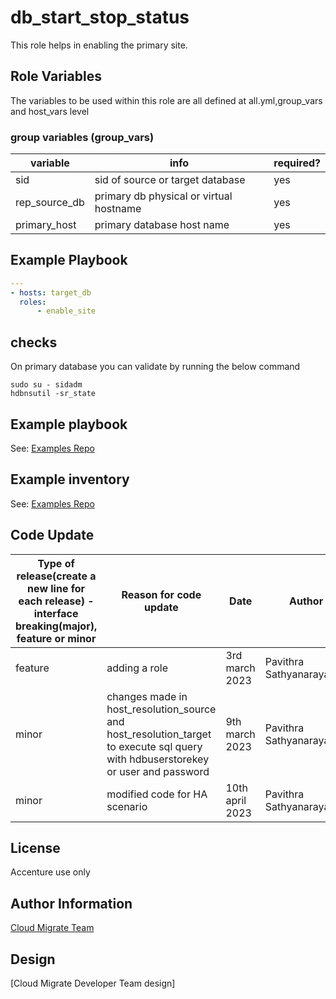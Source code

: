 # db_start_stop_status
This role helps in enabling the primary site.

## Role Variables
The variables to be used within this role are all defined at all.yml,group_vars and host_vars level

### group variables (group_vars)
|variable|info|required?|
|---|---|---|
|sid|sid of source or target database|yes|
|rep_source_db|primary db physical or virtual hostname|yes|
|primary_host| primary database host name|yes|

## Example Playbook
```yaml
---
- hosts: target_db
  roles:
      - enable_site
```

## checks
On primary database you can validate by running the below command
```
sudo su - sidadm
hdbnsutil -sr_state
```
## Example playbook
See: [Examples Repo](https://innersource.accenture.com/projects/IASC/repos/examples-sap-migration/sc03_hsr_ha_migration_sourcesid_targetsid/ansible/playbooks/05_2_hsr_migration_target.yml)

## Example inventory
See: [Examples Repo](https://innersource.accenture.com/projects/IASC/repos/examples-sap-migration/browse/sc03_hsr_ha_migration_sourcesid_targetsid/ansible/inventory/ansible/inventory)

## Code Update
|Type of release(create a new line for each release) - interface breaking(major), feature or minor |Reason for code update|Date|Author|
|---|---|---|---|
|feature|adding a role|3rd march 2023|Pavithra Sathyanarayanan|
|minor|changes made in host_resolution_source and host_resolution_target to execute sql query with hdbuserstorekey or user and password|9th march 2023|Pavithra Sathyanarayanan|
|minor|modified code for HA scenario| 10th april 2023|Pavithra Sathyanarayanan

## License
Accenture use only

## Author Information
[Cloud Migrate Team](https://alm.accenture.com/wiki/display/IACHSTBU/SAP+Cloud+Migrate)

## Design
[Cloud Migrate Developer Team design]
